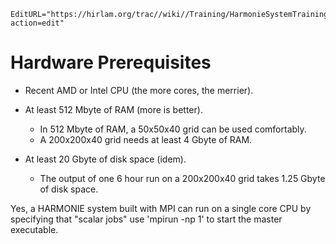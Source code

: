 ```@meta
EditURL="https://hirlam.org/trac//wiki//Training/HarmonieSystemTraining2011/Lecture/Installation/PreqHard?action=edit"
```
# Hardware Prerequisites

* Recent AMD or Intel CPU (the more cores, the merrier).

* At least 512 Mbyte of RAM (more is better).
  - In 512 Mbyte of RAM, a 50x50x40 grid can be used comfortably.
  - A 200x200x40 grid needs at least 4 Gbyte of RAM.

* At least 20 Gbyte of disk space (idem).
  - The output of one 6 hour run on a 200x200x40 grid takes 1.25 Gbyte of disk space.

Yes, a HARMONIE system built with MPI can run on a single core CPU by specifying that "scalar jobs" use 'mpirun -np 1' to start the master executable.